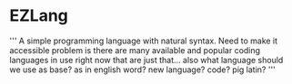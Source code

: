 # EZLang
'''
A simple programming language with natural syntax.
Need to make it accessible
problem is there are many available and popular coding languages in use right now that are just that...
also what language should we use as base? as in english word? new language? code? pig latin?
'''
